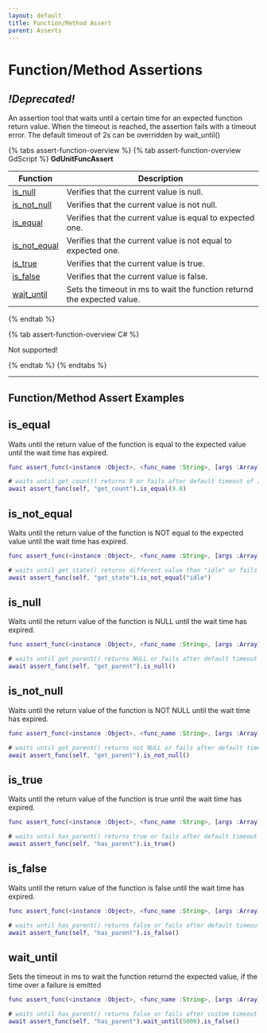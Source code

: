 ```yaml
---
layout: default
title: Function/Method Assert
parent: Asserts
---
```


# Function/Method Assertions

## ***!Deprecated!***

An assertion tool that waits until a certain time for an expected function return value. When the timeout is reached, the assertion fails with a timeout error.
The default timeout of 2s can be overridden by wait_until(<time in ms>)

{% tabs assert-function-overview %}
{% tab assert-function-overview GdScript %}
**GdUnitFuncAssert**<br>

|Function|Description|
|--- | --- |
|[is_null]({{site.baseurl}}/testing/assert-function/#is_null) | Verifies that the current value is null.|
|[is_not_null]({{site.baseurl}}/testing/assert-function/#is_not_null) | Verifies that the current value is not null.|
|[is_equal]({{site.baseurl}}/testing/assert-function/#is_equal) | Verifies that the current value is equal to expected one.|
|[is_not_equal]({{site.baseurl}}/testing/assert-function/#is_not_equal) | Verifies that the current value is not equal to expected one.|
|[is_true]({{site.baseurl}}/testing/assert-function/#is_true) | Verifies that the current value is true.|
|[is_false]({{site.baseurl}}/testing/assert-function/#is_false) | Verifies that the current value is false.|
|[wait_until]({{site.baseurl}}/testing/assert-function/#wait_until) | Sets the timeout in ms to wait the function returnd the expected value.|

{% endtab %}

{% tab assert-function-overview C# %}

Not supported!

{% endtab %}
{% endtabs %}

---

## Function/Method Assert Examples

## is_equal

Waits until the return value of the function is equal to the expected value until the wait time has expired.
```gd
func assert_func(<instance :Object>, <func_name :String>, [args :Array]).is_equal(<expected>) -> GdUnitAssert
```
```gd
# waits until get_count() returns 9 or fails after default timeout of 2s
await assert_func(self, "get_count").is_equal(9.0)
```

## is_not_equal

Waits until the return value of the function is NOT equal to the expected value until the wait time has expired.
```gd
func assert_func(<instance :Object>, <func_name :String>, [args :Array]).is_not_equal(<expected>) -> GdUnitAssert
```
```gd
# waits until get_state() returns different value than "idle" or fails after default timeout of 2s
await assert_func(self, "get_state").is_not_equal("idle")
```

## is_null

Waits until the return value of the function is NULL until the wait time has expired.
```gd
func assert_func(<instance :Object>, <func_name :String>, [args :Array]).is_null() -> GdUnitAssert
```
```gd
# waits until get_parent() returns NULL or fails after default timeout of 2s
await assert_func(self, "get_parent").is_null()
```

## is_not_null

Waits until the return value of the function is NOT NULL until the wait time has expired.
```gd
func assert_func(<instance :Object>, <func_name :String>, [args :Array]).is_not_null() -> GdUnitAssert
```
```gd
# waits until get_parent() returns not NULL or fails after default timeout of 2s
await assert_func(self, "get_parent").is_not_null()
```

## is_true

Waits until the return value of the function is true until the wait time has expired.
```gd
func assert_func(<instance :Object>, <func_name :String>, [args :Array]).is_true() -> GdUnitAssert
```
```gd
# waits until has_parent() returns true or fails after default timeout of 2s
await assert_func(self, "has_parent").is_true()
```

## is_false

Waits until the return value of the function is false until the wait time has expired.
```gd
func assert_func(<instance :Object>, <func_name :String>, [args :Array]).is_false() -> GdUnitAssert
```
```gd
# waits until has_parent() returns false or fails after default timeout of 2s
await assert_func(self, "has_parent").is_false()
```

## wait_until

Sets the timeout in ms to wait the function returnd the expected value, if the time over a failure is emitted
```gd
func assert_func(<instance :Object>, <func_name :String>, [args :Array]).wait_until(<timeout>) -> GdUnitFuncAssert
```
```gd
# waits until has_parent() returns false or fails after custom timeout of 5s
await assert_func(self, "has_parent").wait_until(5000).is_false()
```
